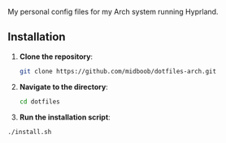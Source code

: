 My personal config files for my Arch system running Hyprland.

## Installation

1. **Clone the repository**:

   ```bash
   git clone https://github.com/midboob/dotfiles-arch.git
   ```

2. **Navigate to the directory**:

   ```bash
   cd dotfiles
   ```

3. **Run the installation script**:

```bash
./install.sh
   ```

